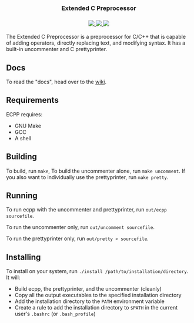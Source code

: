 <h3 align="center">Extended C Preprocessor</h1>

<h3 align="center">
 <a href="https://travis-ci.org/aaronryank/ecpp">
   <img src="https://travis-ci.org/aaronryank/ecpp.svg?branch=master" />
 </a>
 <a href="LICENSE">
   <img src="https://camo.githubusercontent.com/6def34e1aa4e2e9e81448c8a57cf3e09d8af28cf/68747470733a2f2f696d672e736869656c64732e696f2f62616467652f6c6963656e73652d4253442d626c75652e737667" />
 </a>
 <a href="https://codecov.io/github/aaronryank/ecpp?branch=master">
   <img src="https://codecov.io/github/aaronryank/ecpp/coverage.svg?branch=master" />
 </a>
 
</h1>

The Extended C Preprocessor is a preprocessor for C/C++ that is capable of adding operators, directly replacing text, and modifying syntax. It has a built-in uncommenter and C prettyprinter.

## Docs

To read the "docs", head over to the [wiki](//github.com/aaronryank/ecpp/wiki).

## Requirements

ECPP requires:

 - GNU Make
 - GCC
 - A shell

## Building

To build, run `make`, To build the uncommenter alone, run `make uncomment`. If you also want to individually use the prettyprinter, run `make pretty`.

## Running

To run ecpp with the uncommenter and prettyprinter, run `out/ecpp sourcefile`.

To run the uncommenter only, run `out/uncomment sourcefile`.

To run the prettyprinter only, run `out/pretty < sourcefile`.

## Installing

To install on your system, run `./install /path/to/installation/directory`. It will:

 - Build ecpp, the prettyprinter, and the uncommenter (cleanly)
 - Copy all the output executables to the specified installation directory
 - Add the installation directory to the `PATH` environment variable
 - Create a rule to add the installation directory to `$PATH` in the current user's `.bashrc` (or `.bash_profile`)
